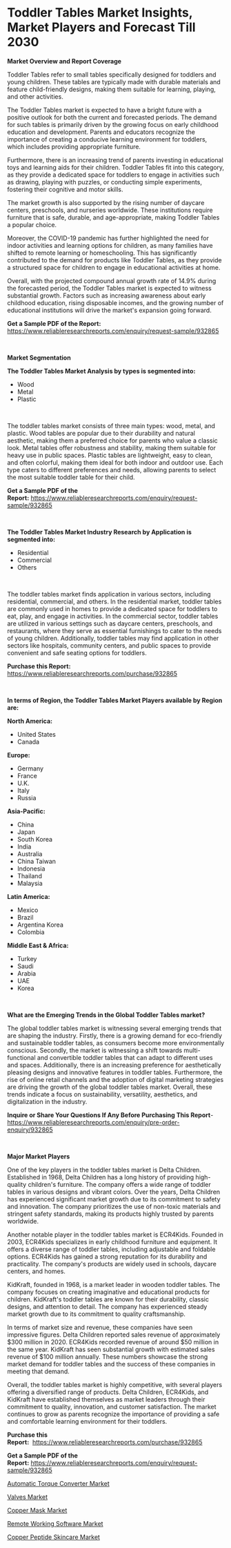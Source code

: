 <p><h1>Toddler Tables Market Insights, Market Players and Forecast Till 2030</h1></p><p><strong>Market Overview and Report Coverage</strong></p>
<p><p>Toddler Tables refer to small tables specifically designed for toddlers and young children. These tables are typically made with durable materials and feature child-friendly designs, making them suitable for learning, playing, and other activities.</p><p>The Toddler Tables market is expected to have a bright future with a positive outlook for both the current and forecasted periods. The demand for such tables is primarily driven by the growing focus on early childhood education and development. Parents and educators recognize the importance of creating a conducive learning environment for toddlers, which includes providing appropriate furniture.</p><p>Furthermore, there is an increasing trend of parents investing in educational toys and learning aids for their children. Toddler Tables fit into this category, as they provide a dedicated space for toddlers to engage in activities such as drawing, playing with puzzles, or conducting simple experiments, fostering their cognitive and motor skills.</p><p>The market growth is also supported by the rising number of daycare centers, preschools, and nurseries worldwide. These institutions require furniture that is safe, durable, and age-appropriate, making Toddler Tables a popular choice.</p><p>Moreover, the COVID-19 pandemic has further highlighted the need for indoor activities and learning options for children, as many families have shifted to remote learning or homeschooling. This has significantly contributed to the demand for products like Toddler Tables, as they provide a structured space for children to engage in educational activities at home.</p><p>Overall, with the projected compound annual growth rate of 14.9% during the forecasted period, the Toddler Tables market is expected to witness substantial growth. Factors such as increasing awareness about early childhood education, rising disposable incomes, and the growing number of educational institutions will drive the market's expansion going forward.</p></p>
<p><strong>Get a Sample PDF of the Report:</strong> <a href="https://www.reliableresearchreports.com/enquiry/request-sample/932865">https://www.reliableresearchreports.com/enquiry/request-sample/932865</a></p>
<p>&nbsp;</p>
<p><strong>Market Segmentation</strong></p>
<p><strong>The Toddler Tables Market Analysis by types is segmented into:</strong></p>
<p><ul><li>Wood</li><li>Metal</li><li>Plastic</li></ul></p>
<p>&nbsp;</p>
<p><p>The toddler tables market consists of three main types: wood, metal, and plastic. Wood tables are popular due to their durability and natural aesthetic, making them a preferred choice for parents who value a classic look. Metal tables offer robustness and stability, making them suitable for heavy use in public spaces. Plastic tables are lightweight, easy to clean, and often colorful, making them ideal for both indoor and outdoor use. Each type caters to different preferences and needs, allowing parents to select the most suitable toddler table for their child.</p></p>
<p><strong>Get a Sample PDF of the Report:</strong>&nbsp;<a href="https://www.reliableresearchreports.com/enquiry/request-sample/932865">https://www.reliableresearchreports.com/enquiry/request-sample/932865</a></p>
<p>&nbsp;</p>
<p><strong>The Toddler Tables Market Industry Research by Application is segmented into:</strong></p>
<p><ul><li>Residential</li><li>Commercial</li><li>Others</li></ul></p>
<p>&nbsp;</p>
<p><p>The toddler tables market finds application in various sectors, including residential, commercial, and others. In the residential market, toddler tables are commonly used in homes to provide a dedicated space for toddlers to eat, play, and engage in activities. In the commercial sector, toddler tables are utilized in various settings such as daycare centers, preschools, and restaurants, where they serve as essential furnishings to cater to the needs of young children. Additionally, toddler tables may find application in other sectors like hospitals, community centers, and public spaces to provide convenient and safe seating options for toddlers.</p></p>
<p><strong>Purchase this Report:</strong>&nbsp; <a href="https://www.reliableresearchreports.com/purchase/932865">https://www.reliableresearchreports.com/purchase/932865</a></p>
<p>&nbsp;</p>
<p><strong>In terms of Region, the Toddler Tables Market Players available by Region are:</strong></p>
<p>
    <p> <strong> North America: </strong>
        <ul>
            <li>United States</li>
            <li>Canada</li>
        </ul>
        </p> 
    <p> <strong> Europe: </strong>
        <ul>
            <li>Germany</li>
            <li>France</li>
            <li>U.K.</li>
            <li>Italy</li>
            <li>Russia</li>
        </ul>
        </p> 
    <p> <strong> Asia-Pacific: </strong>
        <ul>
            <li>China</li>
            <li>Japan</li>
            <li>South Korea</li>
            <li>India</li>
            <li>Australia</li>
            <li>China Taiwan</li>
            <li>Indonesia</li>
            <li>Thailand</li>
            <li>Malaysia</li>
        </ul>
        </p> 
    <p> <strong> Latin America: </strong>
        <ul>
            <li>Mexico</li>
            <li>Brazil</li>
            <li>Argentina Korea</li>
            <li>Colombia</li>
        </ul>
        </p> 
    <p> <strong> Middle East & Africa: </strong>
        <ul>
            <li>Turkey</li>
            <li>Saudi</li>
            <li>Arabia</li>
            <li>UAE</li>
            <li>Korea</li>
        </ul>
    </p>
    </p>
<p>&nbsp;</p>
<p><strong>What are the Emerging Trends in the Global Toddler Tables market?</strong></p>
<p><p>The global toddler tables market is witnessing several emerging trends that are shaping the industry. Firstly, there is a growing demand for eco-friendly and sustainable toddler tables, as consumers become more environmentally conscious. Secondly, the market is witnessing a shift towards multi-functional and convertible toddler tables that can adapt to different uses and spaces. Additionally, there is an increasing preference for aesthetically pleasing designs and innovative features in toddler tables. Furthermore, the rise of online retail channels and the adoption of digital marketing strategies are driving the growth of the global toddler tables market. Overall, these trends indicate a focus on sustainability, versatility, aesthetics, and digitalization in the industry.</p></p>
<p><strong>Inquire or Share Your Questions If Any Before Purchasing This Report</strong>- <a href="https://www.reliableresearchreports.com/enquiry/pre-order-enquiry/932865">https://www.reliableresearchreports.com/enquiry/pre-order-enquiry/932865</a></p>
<p>&nbsp;</p>
<p><strong>Major Market Players</strong></p>
<p><p>One of the key players in the toddler tables market is Delta Children. Established in 1968, Delta Children has a long history of providing high-quality children's furniture. The company offers a wide range of toddler tables in various designs and vibrant colors. Over the years, Delta Children has experienced significant market growth due to its commitment to safety and innovation. The company prioritizes the use of non-toxic materials and stringent safety standards, making its products highly trusted by parents worldwide. </p><p>Another notable player in the toddler tables market is ECR4Kids. Founded in 2003, ECR4Kids specializes in early childhood furniture and equipment. It offers a diverse range of toddler tables, including adjustable and foldable options. ECR4Kids has gained a strong reputation for its durability and practicality. The company's products are widely used in schools, daycare centers, and homes. </p><p>KidKraft, founded in 1968, is a market leader in wooden toddler tables. The company focuses on creating imaginative and educational products for children. KidKraft's toddler tables are known for their durability, classic designs, and attention to detail. The company has experienced steady market growth due to its commitment to quality craftsmanship. </p><p>In terms of market size and revenue, these companies have seen impressive figures. Delta Children reported sales revenue of approximately $300 million in 2020. ECR4Kids recorded revenue of around $50 million in the same year. KidKraft has seen substantial growth with estimated sales revenue of $100 million annually. These numbers showcase the strong market demand for toddler tables and the success of these companies in meeting that demand.</p><p>Overall, the toddler tables market is highly competitive, with several players offering a diversified range of products. Delta Children, ECR4Kids, and KidKraft have established themselves as market leaders through their commitment to quality, innovation, and customer satisfaction. The market continues to grow as parents recognize the importance of providing a safe and comfortable learning environment for their toddlers.</p></p>
<p><strong>Purchase this Report:</strong>&nbsp;&nbsp;<a href="https://www.reliableresearchreports.com/purchase/932865">https://www.reliableresearchreports.com/purchase/932865</a></p>
<p></p>
<p><strong>Get a Sample PDF of the Report:</strong>&nbsp;<a href="https://www.reliableresearchreports.com/enquiry/request-sample/932865">https://www.reliableresearchreports.com/enquiry/request-sample/932865</a></p>
<p><p><a href="https://www.linkedin.com/pulse/automatic-torque-converter-market-share-amp-new-trends-analysis-rehle/">Automatic Torque Converter Market</a></p><p><a href="https://www.reportprime.com/valves-r7226">Valves Market</a></p><p><a href="https://issuu.com/reportprime-2/docs/copper-mask-market-size-2030.pptx?fr=xKAE9_zU1NQ">Copper Mask Market</a></p><p><a href="https://medium.com/@rogerking1949/remote-working-software-market-size-growth-forecast-2023-2030-88cd4be06cb0">Remote Working Software Market</a></p><p><a href="https://issuu.com/reportprime-2/docs/copper-peptide-skincare-market-size-2030.pptx?fr=xKAE9_zU1NQ">Copper Peptide Skincare Market</a></p></p>